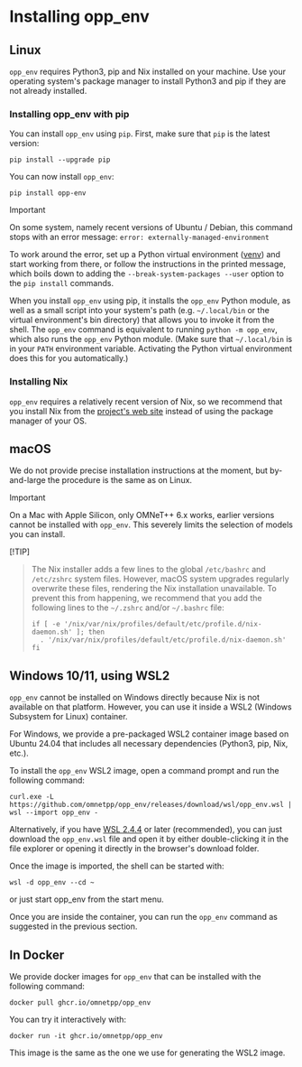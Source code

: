 # Installing opp_env

## Linux

`opp_env` requires Python3, pip and Nix installed on your machine.
Use your operating system's package manager to install Python3 and pip if they are not already installed.

### Installing opp_env with pip

You can install `opp_env` using `pip`. First, make sure that `pip` is the latest version:

    pip install --upgrade pip

You can now install `opp_env`:

    pip install opp-env

> [!IMPORTANT]
> On some system, namely recent versions of Ubuntu / Debian, this
> command stops with an error message: `error: externally-managed-environment`
>
> To work around the error, set up a Python virtual environment
> ([venv](https://packaging.python.org/en/latest/guides/installing-using-pip-and-virtual-environments/))
> and start working from there, or follow the instructions in the printed message, which
> boils down to adding the `--break-system-packages --user` option to the
> `pip install` commands.

When you install `opp_env` using pip, it installs the `opp_env` Python module,
as well as a small script into your system's path (e.g. `~/.local/bin` or the
virtual environment's bin directory) that allows you to invoke it from the shell.
The `opp_env` command is equivalent to running `python -m opp_env`, which also
runs the `opp_env` Python module. (Make sure that `~/.local/bin` is in
your `PATH` environment variable. Activating the Python virtual environment
does this for you automatically.)

### Installing Nix

`opp_env` requires a relatively recent version of Nix, so we recommend that
you install Nix from the  [project's web site](https://nixos.org/download)
instead of using the package manager of your OS.


## macOS

We do not provide precise installation instructions at the moment, but by-and-large
the procedure is the same as on Linux.

> [!IMPORTANT]
> On a Mac with Apple Silicon, only OMNeT++ 6.x works, earlier versions cannot
> be installed with `opp_env`. This severely limits the selection of models you can install.

[!TIP]
> The Nix installer adds a few lines to the global `/etc/bashrc` and `/etc/zshrc`
> system files. However, macOS system upgrades regularly overwrite these files,
> rendering the Nix installation unavailable. To prevent this from happening,
> we recommend that you add the following lines to the `~/.zshrc` and/or `~/.bashrc` file:
>
>    ```
>    if [ -e '/nix/var/nix/profiles/default/etc/profile.d/nix-daemon.sh' ]; then
>      . '/nix/var/nix/profiles/default/etc/profile.d/nix-daemon.sh'
>    fi
>   ```


## Windows 10/11, using WSL2

`opp_env` cannot be installed on Windows directly because Nix is not available on that platform.
However, you can use it inside a WSL2 (Windows Subsystem for Linux) container.

For Windows, we provide a pre-packaged WSL2 container image based on Ubuntu 24.04
that includes all necessary dependencies (Python3, pip, Nix, etc.).

To install the `opp_env` WSL2 image, open a command prompt and run the following command:

    curl.exe -L https://github.com/omnetpp/opp_env/releases/download/wsl/opp_env.wsl | wsl --import opp_env -

Alternatively, if you have [WSL 2.4.4](https://github.com/microsoft/WSL/releases) or later (recommended),
you can just download the `opp_env.wsl` file and open it by either double-clicking it in
the file explorer or opening it directly in the browser's download folder. 

Once the image is imported, the shell can be started with:

    wsl -d opp_env --cd ~

or just start opp_env from the start menu.

Once you are inside the container, you can run the `opp_env` command as
suggested in the previous section.


## In Docker

We provide docker images for `opp_env` that can be installed with the following
command:

    docker pull ghcr.io/omnetpp/opp_env

You can try it interactively with:

    docker run -it ghcr.io/omnetpp/opp_env

This image is the same as the one we use for generating the WSL2 image.


